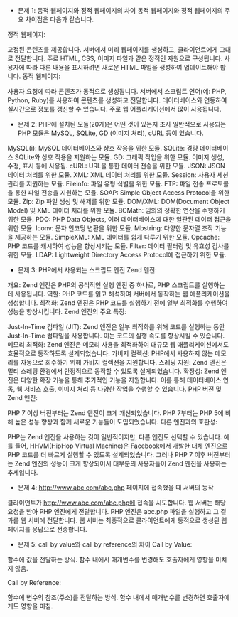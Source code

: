 - 문제 1: 동적 웹페이지와 정적 웹페이지의 차이
동적 웹페이지와 정적 웹페이지의 주요 차이점은 다음과 같습니다.

정적 웹페이지:

고정된 콘텐츠를 제공합니다.
서버에서 미리 웹페이지를 생성하고, 클라이언트에게 그대로 전달합니다.
주로 HTML, CSS, 이미지 파일과 같은 정적인 자원으로 구성됩니다.
사용자에 따라 다른 내용을 표시하려면 새로운 HTML 파일을 생성하여 업데이트해야 합니다.
동적 웹페이지:

사용자 요청에 따라 콘텐츠가 동적으로 생성됩니다.
서버에서 스크립트 언어(예: PHP, Python, Ruby)를 사용하여 콘텐츠를 생성하고 전달합니다.
데이터베이스와 연동하여 실시간으로 정보를 갱신할 수 있습니다.
주로 웹 어플리케이션에서 많이 사용됩니다.

- 문제 2: PHP에 설치된 모듈(20개)은 어떤 것이 있는지 조사
일반적으로 사용되는 PHP 모듈은 MySQL, SQLite, GD (이미지 처리), cURL 등이 있습니다.

MySQL(i): MySQL 데이터베이스와 상호 작용을 위한 모듈.
SQLite: 경량 데이터베이스 SQLite와 상호 작용을 지원하는 모듈.
GD: 그래픽 작업을 위한 모듈. 이미지 생성, 수정, 표시 등에 사용됨.
cURL: URL을 통한 데이터 전송을 위한 모듈.
JSON: JSON 데이터 처리를 위한 모듈.
XML: XML 데이터 처리를 위한 모듈.
Session: 사용자 세션 관리를 지원하는 모듈.
Fileinfo: 파일 유형 식별을 위한 모듈.
FTP: 파일 전송 프로토콜을 통한 파일 전송을 지원하는 모듈.
SOAP: Simple Object Access Protocol을 위한 모듈.
Zip: Zip 파일 생성 및 해제를 위한 모듈.
DOM/XML: DOM(Document Object Model) 및 XML 데이터 처리를 위한 모듈.
BCMath: 임의의 정확한 연산을 수행하기 위한 모듈.
PDO: PHP Data Objects, 여러 데이터베이스에 대한 일관된 데이터 접근을 위한 모듈.
Iconv: 문자 인코딩 변환을 위한 모듈.
Mbstring: 다양한 문자열 조작 기능을 제공하는 모듈.
SimpleXML: XML 데이터를 쉽게 다루기 위한 모듈.
Opcache: PHP 코드를 캐시하여 성능을 향상시키는 모듈.
Filter: 데이터 필터링 및 유효성 검사를 위한 모듈.
LDAP: Lightweight Directory Access Protocol에 접근하기 위한 모듈.

- 문제 3: PHP에서 사용되는 스크립트 엔진
Zend 엔진:

개요: Zend 엔진은 PHP의 공식적인 실행 엔진 중 하나로, PHP 스크립트를 실행하는 데 사용됩니다.
역할: PHP 코드를 읽고 해석하여 서버에서 동작하는 웹 애플리케이션을 생성합니다.
최적화: Zend 엔진은 PHP 코드를 실행하기 전에 일부 최적화를 수행하여 성능을 향상시킵니다.
Zend 엔진의 주요 특징:

Just-In-Time 컴파일 (JIT): Zend 엔진은 일부 최적화를 위해 코드를 실행하는 동안 Just-In-Time 컴파일을 사용합니다. 이는 코드의 실행 속도를 향상시킬 수 있습니다.
메모리 최적화: Zend 엔진은 메모리 사용을 최적화하여 대규모 웹 애플리케이션에서도 효율적으로 동작하도록 설계되었습니다.
가비지 컬렉션: PHP에서 사용하지 않는 메모리를 자동으로 회수하기 위해 가비지 컬렉션을 지원합니다.
스레딩 지원: Zend 엔진은 멀티 스레딩 환경에서 안정적으로 동작할 수 있도록 설계되었습니다.
확장성: Zend 엔진은 다양한 확장 기능을 통해 추가적인 기능을 지원합니다. 이를 통해 데이터베이스 연동, 웹 서비스 호출, 이미지 처리 등 다양한 작업을 수행할 수 있습니다.
PHP 버전 및 Zend 엔진:

PHP 7 이상 버전부터는 Zend 엔진이 크게 개선되었습니다. PHP 7부터는 PHP 5에 비해 높은 성능 향상과 함께 새로운 기능들이 도입되었습니다.
다른 엔진과의 호환성:

PHP는 Zend 엔진을 사용하는 것이 일반적이지만, 다른 엔진도 선택할 수 있습니다. 예를 들어, HHVM(HipHop Virtual Machine)은 Facebook에서 개발한 대체 엔진으로 PHP 코드를 더 빠르게 실행할 수 있도록 설계되었습니다. 그러나 PHP 7 이후 버전부터는 Zend 엔진의 성능이 크게 향상되어서 대부분의 사용자들이 Zend 엔진을 사용하는 추세입니다.

- 문제 4: http://www.abc.com/abc.php 페이지에 접속했을 때 서버의 동작

클라이언트가 http://www.abc.com/abc.php에 접속을 시도합니다.
웹 서버는 해당 요청을 받아 PHP 엔진에게 전달합니다.
PHP 엔진은 abc.php 파일을 실행하고 그 결과를 웹 서버에 전달합니다.
웹 서버는 최종적으로 클라이언트에게 동적으로 생성된 웹페이지를 응답으로 전송합니다.

- 문제 5: call by value와 call by reference의 차이
Call by Value:

함수에 값을 전달하는 방식.
함수 내에서 매개변수를 변경해도 호출자에게 영향을 미치지 않음.

Call by Reference:

함수에 변수의 참조(주소)를 전달하는 방식.
함수 내에서 매개변수를 변경하면 호출자에게도 영향을 미침.


